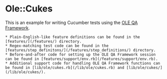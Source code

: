 # Ole::Cukes

This is an example for writing Cucumber tests using the [OLE QA Framework](http://github.com/jkwaldrip/ole-qa-framework).

    * Plain-English-like feature definitions can be found in the [features/](/features/) directory.
    * Regex-matching test code can be found in the [features/step_definitons/](/features/step_definitions/) directory.
    * Before-and-after code for setting up the OLE QA Framework session can be found in [features/support/env.rb](/features/support/env.rb).
    * Additional support code for handling OLE QA Framework functions can be found in [lib/ole/cukes.rb](/lib/ole/cukes.rb) and [lib/ole/cukes/](/lib/ole/cukes/).


